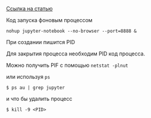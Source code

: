 
[Ссылка на статью](https://towardsdatascience.com/run-jupyter-notebook-as-a-background-service-on-ubuntu-c5d6298ed1e)

Код запуска фоновым процессом
```
nohup jupyter-notebook --no-browser --port=8888 &
```
При создании пишится PID

Для закрытия процесса необходим PID код процесса.

Можно получить PIF с помощью `netstat -plnut`

или используя `ps`

```
$ ps au | grep jupyter
```

и что бы удалить процесс

```
$ kill -9 <PID>
```